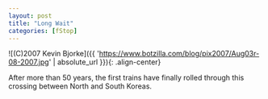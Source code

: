 ```yaml
---
layout: post
title: "Long Wait"
categories: [fStop]
---
```



![(C)2007 Kevin Bjorke]({{ 'https://www.botzilla.com/blog/pix2007/Aug03r-08-2007.jpg' | absolute_url }}){: .align-center}


After more than 50 years, the first trains have finally rolled through this crossing between North and South Koreas.
